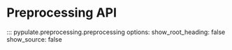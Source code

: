 # Preprocessing API

::: pypulate.preprocessing.preprocessing
    options:
      show_root_heading: false
      show_source: false 